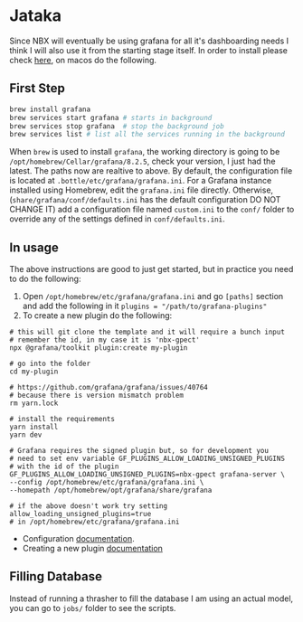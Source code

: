 # Jataka

Since NBX will eventually be using grafana for all it's dashboarding needs I think I will also use it from the starting stage itself. In order to install please check [here](https://grafana.com/docs/grafana/latest/installation/), on macos do the following.

## First Step

```bash
brew install grafana
brew services start grafana # starts in background
brew services stop grafana  # stop the background job
brew services list # list all the services running in the background
```

When `brew` is used to install `grafana`, the working directory is going to be `/opt/homebrew/Cellar/grafana/8.2.5`, check your version, I just had the latest. The paths now are realtive to above. By default, the configuration file is located at `.bottle/etc/grafana/grafana.ini`. For a Grafana instance installed using Homebrew, edit the `grafana.ini` file directly. Otherwise, (`share/grafana/conf/defaults.ini` has the default configuration DO NOT CHANGE IT) add a configuration file named `custom.ini` to the `conf/` folder to override any of the settings defined in `conf/defaults.ini`.

## In usage

The above instructions are good to just get started, but in practice you need to do the following:

1. Open `/opt/homebrew/etc/grafana/grafana.ini` and go `[paths]` section and add the following in it `plugins = "/path/to/grafana-plugins"`
2. To create a new plugin do the following:
```
# this will git clone the template and it will require a bunch input
# remember the id, in my case it is 'nbx-gpect'
npx @grafana/toolkit plugin:create my-plugin

# go into the folder
cd my-plugin

# https://github.com/grafana/grafana/issues/40764
# because there is version mismatch problem
rm yarn.lock

# install the requirements
yarn install
yarn dev

# Grafana requires the signed plugin but, so for development you
# need to set env variable GF_PLUGINS_ALLOW_LOADING_UNSIGNED_PLUGINS
# with the id of the plugin
GF_PLUGINS_ALLOW_LOADING_UNSIGNED_PLUGINS=nbx-gpect grafana-server \
--config /opt/homebrew/etc/grafana/grafana.ini \
--homepath /opt/homebrew/opt/grafana/share/grafana

# if the above doesn't work try setting allow_loading_unsigned_plugins=true
# in /opt/homebrew/etc/grafana/grafana.ini
```

* Configuration [documentation](https://grafana.com/docs/grafana/latest/administration/configuration/).
* Creating a new plugin [documentation](https://grafana.com/tutorials/build-a-data-source-plugin/#create-a-new-plugin)

## Filling Database

Instead of running a thrasher to fill the database I am using an actual model, you can go to `jobs/` folder to see the scripts.
